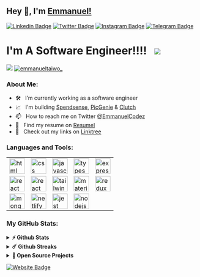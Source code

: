 ## Hey 👋, I'm [Emmanuel!](https://github.com/emmanueltaiwo/)

[![Linkedin Badge](https://img.shields.io/badge/-LinkedIn-0e76a8?style=flat-square&logo=Linkedin&logoColor=white)](https://www.linkedin.com/in/emmanueloluwafunso/)
[![Twitter Badge](https://img.shields.io/badge/-Twitter-00acee?style=flat-square&logo=Twitter&logoColor=white)](https://twitter.com/EmmanuelCodez/)
[![Instagram Badge](https://img.shields.io/badge/-Instagram-e4405f?style=flat-square&logo=Instagram&logoColor=white)](https://www.instagram.com/emmanuelcodez/)
[![Telegram Badge](https://img.shields.io/badge/-Telegram-0088cc?style=flat-square&logo=Telegram&logoColor=white)](https://t.me/iamemmzy)

# I'm A Software Engineer!!!! &nbsp; ![](https://visitor-badge.glitch.me/badge?page_id=emmanueltaiwo.emmanueltaiwo&style=flat-square&color=ffeb00)

[![](https://gitwar.herokuapp.com/badge?username=emmanueltaiwo_&label=Gitwar%20Profile%20Score&style=for-the-badge&color=ffeb00)](https://gitwar.herokuapp.com/) <a href="https://twitter.com/emmanueltaiwo_" target="blank"><img src="https://img.shields.io/twitter/follow/emmanueltaiwo_?logo=twitter&style=for-the-badge&color=ffeb00" alt="emmanueltaiwo_" /></a>

### About Me:

- 🛠 &nbsp; I’m currently working as a software engineer
- 📈 &nbsp; I'm building [Spendsense](https://spendsense.com.ng), [PicGenie](https://picgenie.vercel.app) & [Clutch](https://cluthapp.vercel.app)
- 📫 &nbsp; How to reach me on Twitter [@EmmanuelCodez](https://twitter.com/EmmanuelCodez)
- 💼 &nbsp; Find my resume on [Resumel](https://drive.google.com/file/d/13kTAZ7ZrOXqJ3fxABKKFUbEAo8YrnIDa/view?usp=sharing)
- 🔗 &nbsp; Check out my links on [Linktree](https://linktr.ee/taiwoemmanuel)

### Languages and Tools:

<table>
  <tr>
    <td><img height="40" src="https://img.shields.io/badge/HTML5-E34F26?style=for-the-badge&logo=html5&logoColor=white" alt="html"></td>
    <td><img height="40" src="https://img.shields.io/badge/CSS3-1572B6?style=for-the-badge&logo=css3&logoColor=white" alt="css"></td>
    <td><img height="40" src="https://img.shields.io/badge/JavaScript-F7DF1E?style=for-the-badge&logo=javascript&logoColor=black" alt="javascript"></td>
    <td><img height="40" src="https://img.shields.io/badge/TypeScript-007ACC?style=for-the-badge&logo=typescript&logoColor=white" alt="typescript"></td>
    <td><img height="40" src="https://img.shields.io/badge/Express.js-404D59?style=for-the-badge" alt="express"></td>
  </tr>
  <tr>
    <td><img height="40" src="https://img.shields.io/badge/React-20232A?style=for-the-badge&logo=react&logoColor=61DAFB" alt="react"></td>
    <td><img height="40" src="https://img.shields.io/badge/React_Native-20232A?style=for-the-badge&logo=react&logoColor=61DAFB" alt="react native"></td>
    <td><img height="40" src="https://img.shields.io/badge/Tailwind_CSS-38B2AC?style=for-the-badge&logo=tailwind-css&logoColor=white" alt="tailwindcss"></td>
    <td><img height="40" src="https://img.shields.io/badge/Material--UI-0081CB?style=for-the-badge&logo=material-ui&logoColor=white" alt="materialui"></td>
    <td><img height="40" src="https://img.shields.io/badge/Redux-593D88?style=for-the-badge&logo=redux&logoColor=white" alt="redux"></td>
  </tr>
  <tr>
    <td><img height="40" src="https://img.shields.io/badge/MongoDB-4EA94B?style=for-the-badge&logo=mongodb&logoColor=white" alt="mongodb"></td>
    <td><img height="40" src="https://img.shields.io/badge/Netlify-00C7B7?style=for-the-badge&logo=netlify&logoColor=white" alt="netlify"></td>
    <td><img height="40" src="https://img.shields.io/badge/Jest-323330?style=for-the-badge&logo=Jest&logoColor=white" alt="jest"></td>
    <td><img height="40" src="https://img.shields.io/badge/Node.js-43853D?style=for-the-badge&logo=node.js&logoColor=white" alt="nodejs"></td>
  </tr>
</table>


### My GitHub Stats:

<details>	
  <summary><b>⚡ Github Stats</b></summary>
  <br />
	
  ![Anurag's GitHub stats](https://github-readme-stats.vercel.app/api?username=emmanueltaiwo&show_icons=true&theme=radical)

</details>

<details>	
  <summary><b>☄️ Github Streaks</b></summary>
  <br />
  <img height="180em" src="https://github-readme-streak-stats.herokuapp.com/?user=emmanueltaiwo&hide_border=true" />
</details>

<details>
  <summary><b>🚀 Open Source Projects</b></summary>

  <br />
  <table>
    <thead align="center">
      <tr border: none;>
        <td><b>💻 Projects</b></td>
        <td><b>🌟 Stars</b></td>
        <td><b>🍴 Forks</b></td>
        <td><b>🐛 Issues</b></td>
        <td><b>🔔 Pull Requests</b></td>
        <td><b>👨‍💻 Language</b></td>
      </tr>
    </thead>
    <tbody>
      <tr>
	<td><a href="https://github.com/emmanueltaiwo/spendsense"><b>📈 SpendSense</b></a></td>
        <td><img alt="Stars" src="https://img.shields.io/github/stars/emmanueltaiwo/spendsense?style=flat-square&labelColor=343b41&color=ffeb00"/></td>
        <td><img alt="Forks" src="https://img.shields.io/github/forks/emmanueltaiwo/spendsense?style=flat-square&labelColor=343b41&color=ffeb00"/></td>
        <td><img alt="Issues" src="https://img.shields.io/github/issues/emmanueltaiwo/spendsense?style=flat-square&color=ffeb00"/></td>
        <td><img alt="Pull Requests" src="https://img.shields.io/github/issues-pr/emmanueltaiwo/spendsense?style=flat-square&color=ffeb00"/></td>
        <td><img alt="Language" src="https://img.shields.io/badge/markdown-100%25-blue?style=flat-square&color=ffeb00"/></td> 
      </tr>
	<tr>
	<td><a href="https://github.com/emmanueltaiwo/picgenie-frontend"><b>🧑🏽‍💻 PicGenie</b></a></td>
        <td><img alt="Stars" src="https://img.shields.io/github/stars/emmanueltaiwo/picgenie-frontend?style=flat-square&labelColor=343b41&color=ffeb00"/></td>
        <td><img alt="Forks" src="https://img.shields.io/github/forks/emmanueltaiwo/picgenie-frontend?style=flat-square&labelColor=343b41&color=ffeb00"/></td>
        <td><img alt="Issues" src="https://img.shields.io/github/issues/emmanueltaiwo/picgenie-frontend?style=flat-square&color=ffeb00"/></td>
        <td><img alt="Pull Requests" src="https://img.shields.io/github/issues-pr/emmanueltaiwo/picgenie-frontend?style=flat-square&color=ffeb00"/></td>
        <td><img alt="Language" src="https://img.shields.io/badge/markdown-100%25-blue?style=flat-square&color=ffeb00"/></td> 
      </tr>
    </tbody>
  </table>
  <br />
</details>

[![Website Badge](https://img.shields.io/badge/Website-3b5998?style=flat-square&logo=google-chrome&logoColor=white)](https://emmanueltaiwo.vercel.app/)
